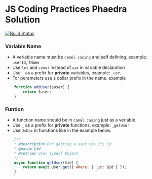 # JS Coding Practices Phaedra Solution

[![Build Status](https://travis-ci.org/joemccann/dillinger.svg?branch=master)](https://travis-ci.org/joemccann/dillinger)

### Variable Name
- A veriable name must be `camel casing` and self defining. example: `userId`, `fName`
- Use `let` and `const` instead of `var` in variable declaration
- Use `_` as a prefix for **private** variables, example: `_usr`.
- For perameters use `$` dollar prefix in the name. example
```js
    function addUser($user) {
        return $user;
    }
```

### Funtion
- A function name should be in `camal casing` just as a veriable.
- Use `_` as a prefix for **private** functions. example: `_getUser`
- Use `JsDoc` in functions like in the example below.
```js
    /**
    * @description For getting a user via its id
    * @param $id
    * @retruns User typeof Object
    */
    async function getUser($id) {
        return await User.get({ where: { _id: $id } });
    }
```
